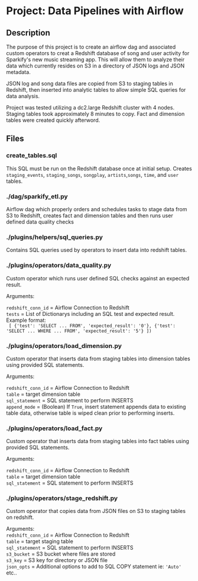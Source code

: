 # Project: Data Pipelines with Airflow

## Description
The purpose of this project is to create an airflow dag and associated custom 
operators to creat a Redshift database of song and user 
activity for Sparkify's new music streaming app.  This will allow them to 
analyze their data which currently resides on S3 in a directory of JSON logs and 
JSON metadata.

JSON log and song data files are copied from S3 to staging tables in Redshift, then 
inserted into analytic tables to allow simple SQL queries for data analysis.

Project was tested utilizing a dc2.large Redshift cluster with 4 nodes. Staging tables took approximately 8 minutes to copy. Fact and dimension tables were created quickly afterword.

## Files

### create_tables.sql
This SQL must be run on the Redshift database once at initial setup. Creates `staging_events`, `staging_songs`, `songplay`, `artists`,`songs`, `time`, and `user` tables.

### ./dag/sparkify_etl.py
Airflow dag which properly orders and schedules tasks to stage data from S3 to Redshift, creates fact and dimension tables and then runs user defined data quality checks

### ./plugins/helpers/sql_queries.py
Contains SQL queries used by operators to insert data into 
redshift tables.

### ./plugins/operators/data_quality.py
Custom operator which runs user defined SQL checks against an expected result.

Arguments:

`redshift_conn_id` = Airflow Connection to Redshift  
`tests` = List of Dictionarys including an SQL test and expected result. Example format:  
` [ {'test': 'SELECT ... FROM', 'expected_result': '0'}, {'test': 'SELECT ... WHERE ... FROM', 'expected_result': '5'} ])`

### ./plugins/operators/load_dimension.py
Custom operator that inserts data from staging tables into dimension tables using provided SQL statements.

Arguments:  

`redshift_conn_id` = Airflow Connection to Redshift  
`table` = target dimension table  
`sql_statement` = SQL statement to perform INSERTS  
`append_mode` = (Boolean) If `True`, insert statement appends data to existing table data, otherwise table is wiped clean prior to performing inserts.

### ./plugins/operators/load_fact.py
Custom operator that inserts data from staging tables into fact tables using provided SQL statements.

Arguments:  

`redshift_conn_id` = Airflow Connection to Redshift  
`table` = target dimension table  
`sql_statement` = SQL statement to perform INSERTS

### ./plugins/operators/stage_redshift.py
Custom operator that copies data from JSON files on S3 to staging tables on redshift.

Arguments:  
`redshift_conn_id` = Airflow Connection to Redshift  
`table` = target staging table  
`sql_statement` = SQL statement to perform INSERTS  
`s3_bucket` = S3 bucket where files are stored  
`s3_key` = S3 key for directory or JSON file  
`json_opts` = Additional options to add to SQL COPY statement ie: `'Auto'` etc..  
